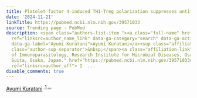 ```yaml
---
title: Platelet factor 4-induced TH1-Treg polarization suppresses antitumor immunity.
date: '2024-11-21'
linkTitle: https://pubmed.ncbi.nlm.nih.gov/39571033
source: Trending page - PubMed
description: <span class="authors-list-item "><a class="full-name" href="https://pubmed.ncbi.nlm.nih.gov/?term=Kuratani+A&amp;cauthor_id=39571033"
  ref="linksrc=author_name_link" data-ga-category="search" data-ga-action="author_link"
  data-ga-label="Ayumi Kuratani">Ayumi Kuratani</a><sup class="affiliation-links"><span
  class="author-sup-separator">&nbsp;</span><a class="affiliation-link" title="Department
  of Immunoparasitology, Research Institute for Microbial Diseases, Osaka University,
  Suita, Osaka, Japan." href="https://pubmed.ncbi.nlm.nih.gov/39571033#full-view-affiliation-1"
  ref="linksrc=author_aff"> 1  ...
disable_comments: true
---
```

<span class="authors-list-item "><a class="full-name" href="https://pubmed.ncbi.nlm.nih.gov/?term=Kuratani+A&amp;cauthor_id=39571033" ref="linksrc=author_name_link" data-ga-category="search" data-ga-action="author_link" data-ga-label="Ayumi Kuratani">Ayumi Kuratani</a><sup class="affiliation-links"><span class="author-sup-separator">&nbsp;</span><a class="affiliation-link" title="Department of Immunoparasitology, Research Institute for Microbial Diseases, Osaka University, Suita, Osaka, Japan." href="https://pubmed.ncbi.nlm.nih.gov/39571033#full-view-affiliation-1" ref="linksrc=author_aff"> 1  ...